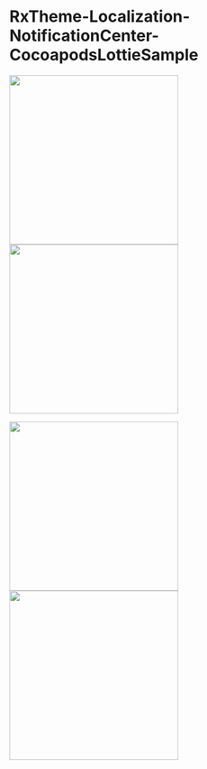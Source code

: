 # RxTheme-Localization-NotificationCenter-CocoapodsLottieSample

<p>
<img src="https://user-images.githubusercontent.com/49749125/144710177-178bbcc0-20a1-4926-98ac-2ac50b829a85.gif" width="300">


<img src="https://user-images.githubusercontent.com/49749125/144710183-dffcf99d-b4f2-4fc8-9ac5-02efc4baf32d.gif" width="300">

</p>

<p>
<img src="https://user-images.githubusercontent.com/49749125/144710184-c642a9c0-24f4-431f-8364-2c27cf890633.gif" width="300">


<img src="https://user-images.githubusercontent.com/49749125/144710188-200c80d4-7d9e-4d52-aca5-527a3683dba8.gif" width="300">

</p>










